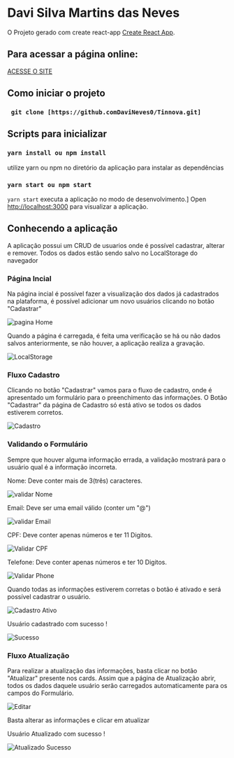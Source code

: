 # Davi Silva Martins das Neves

O Projeto gerado com create react-app [Create React App](https://github.com/facebook/create-react-app).

## Para acessar a página online:
[ACESSE O SITE](https://testecrud.netlify.app/)


## Como iniciar o projeto

### ` git clone [https://github.comDaviNeves0/Tinnova.git]`

## Scripts para inicializar

### `yarn install ou npm install`
utilize yarn ou npm no diretório da aplicação para instalar as dependências

### `yarn start ou npm start`

`yarn start` executa a aplicação no modo de desenvolvimento.]
Open [http://localhost:3000](http://localhost:3000) para visualizar a aplicação.

## Conhecendo a aplicação

A aplicação possui um CRUD de usuarios onde é possível cadastrar, alterar e remover. Todos os dados estão sendo salvo no LocalStorage do navegador

### Página Incial 

Na página incial é possível fazer a visualização dos dados já cadastrados na plataforma, é possível adicionar um novo usuários clicando no botão "Cadastrar"

![pagina Home](https://i.ibb.co/3p7mCt6/Home.png)

Quando a página é carregada, é feita uma verificação se há ou não dados salvos anteriormente, se não houver, a aplicação realiza a gravação. 

![LocalStorage](https://i.ibb.co/V9ZyHT8/local-Store.pngv)

### Fluxo Cadastro 

Clicando no botão "Cadastrar" vamos para o fluxo de cadastro, onde é apresentado um formulário para o preenchimento das informações. 
O Botão "Cadastrar" da página de Cadastro só está ativo se todos os dados estiverem corretos.

![Cadastro](https://i.ibb.co/56x7t2F/Cadastrar.png)

### Validando o Formulário

Sempre que houver alguma informação errada, a validação mostrará para o usuário qual é a informação incorreta.

Nome: Deve conter mais de 3(três) caracteres.

![validar Nome](https://i.ibb.co/TvbTJHk/Validar-Nome.png)

Email: Deve ser uma email válido (conter um "@")

![validar Email](https://i.ibb.co/mJrv3jM/validar-Email.png)

CPF: Deve conter apenas números e ter 11 Digitos.

![Validar CPF](https://i.ibb.co/ZWC8K3R/Validar-Cpf.png)

Telefone: Deve conter apenas números e ter 10 Digitos.

![Validar Phone](https://i.ibb.co/YPgtKMt/Validar-Telefone.png)

Quando todas as informações estiverem corretas o botão é ativado e será possível cadastrar o usuário.

![Cadastro Ativo](https://i.ibb.co/4fwrnZK/Validacao-OK.png)

Usuário cadastrado com sucesso !

![Sucesso](https://i.ibb.co/qygW8F2/Adicionado.png)

### Fluxo Atualização 

Para realizar a atualização das informações, basta clicar no botão "Atualizar" presente nos cards.
Assim que a página de Atualização abrir, todos os dados daquele usuário serão carregados automaticamente para os campos do Formulário.

![Editar](https://i.ibb.co/JqvNrpg/atualizar.png)

Basta alterar as informações e clicar em atualizar

Usuário Atualizado com sucesso !

![Atualizado Sucesso](https://i.ibb.co/sgN1Tqn/Atualizado.png)

